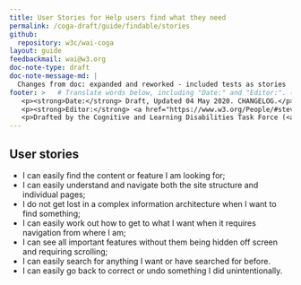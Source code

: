 ```yaml
---
title: User Stories for Help users find what they need
permalink: /coga-draft/guide/findable/stories
github:
  repository: w3c/wai-coga
layout: guide
feedbackmail: wai@w3.org
doc-note-type: draft
doc-note-message-md: |
  Changes from doc: expanded and reworked - included tests as stories
footer: >   # Translate words below, including "Date:" and "Editor:". (Do not update the date.)
   <p><strong>Date:</strong> Draft, Updated 04 May 2020. CHANGELOG.</p>
   <p><strong>Editor:</strong> <a href="https://www.w3.org/People/#stevelee">Steve Lee</a>.</p>
   <p>Drafted by the Cognitive and Learning Disabilities Task Force (<a href="https://www.w3.org/WAI/GL/task-forces/coga/">CoGa TF</a>) for the Accessible Platform Architecture Working Group (<a href="https://www.w3.org/WAI/GL/">APA</a>) and Accessibility Guidelines Working Group (<a href="https://www.w3.org/WAI/APA/">AGWG</a>) with support from the <abbr title="European Commission">EC</abbr> <a href="https://www.w3.org/WAI/about/projects/easy-reading/">Easy Reading project</a>.</p>
---
```


## User stories

- I can easily find the content or feature I am looking for;
- I can easily understand and navigate both the site structure and individual pages;
- I do not get lost in a complex information architecture when I want to find something;
- I can easily work out how to get to what I want when it requires navigation from where I am;
- I can see all important features without them being hidden off screen and requiring scrolling;
- I can easily search for anything I want or have searched for before.
- I can easily go back to correct or undo something I did unintentionally.
